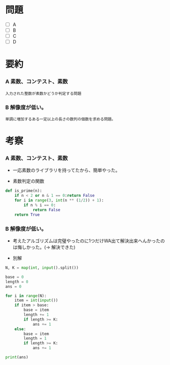 # 問題
* [ ] A
* [ ] B
* [ ] C
* [ ] D

# 要約
### A 素数、コンテスト、素数
```text
入力された整数が素数かどうか判定する問題
```

### B 解像度が低い。
```text
単調に増加するある一定以上の長さの数列の個数を求める問題。
```

# 考察
### A 素数、コンテスト、素数
- 一応素数のライブラリを持ってたから、簡単やった。

- 素数判定の関数
```python
def is_prime(n):
    if n < 2 or n & 1 == 0:return False
    for i in range(3, int(n ** (1/2)) + 1):
        if n % i == 0:
            return False
    return True
```

### B 解像度が低い。
- 考えたアルゴリズムは完璧やったのに1つだけWA出て解決出来へんかったのは悔しかった。(-> 解決できた)

- 別解
```python
N, K = map(int, input().split())

base = 0
length = 0
ans = 0

for i in range(N):
    item = int(input())
    if item > base:
        base = item
        length += 1
        if length >= K:
            ans += 1
    else:
        base = item
        length = 1
        if length >= K:
            ans += 1

print(ans)
```